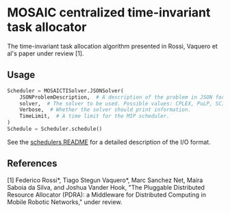 # MOSAIC centralized time-invariant task allocator

The time-invariant task allocation algorithm presented in Rossi, Vaquero et al's paper under review \[1\].

## Usage

```python
Scheduler = MOSAICTISolver.JSONSolver(
    JSONProblemDescription,  # A description of the problem in JSON format. See below for a detailed specification.
    solver,  # The solver to be used. Possible values: CPLEX, PuLP, SCIP, GLPK.
    Verbose,  # Whether the solver should print information.
    TimeLimit,  # A time limit for the MIP scheduler.
)
Schedule = Scheduler.schedule()
```

See the [schedulers README](../../../README.md) for a detailed description of the I/O format.

## References

[1] Federico Rossi\*, Tiago Stegun Vaquero\*, Marc Sanchez Net, Maíra Saboia da Silva, and Joshua Vander Hook, "The Pluggable Distributed Resource Allocator (PDRA): a Middleware for Distributed Computing in Mobile Robotic Networks," under review.